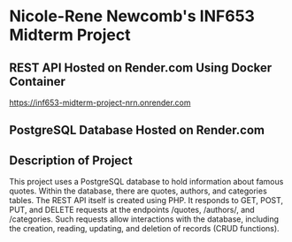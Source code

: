 # Nicole-Rene Newcomb's INF653 Midterm Project

## REST API Hosted on Render.com Using Docker Container
https://inf653-midterm-project-nrn.onrender.com

## PostgreSQL Database Hosted on Render.com

## Description of Project
This project uses a PostgreSQL database to hold information about famous quotes. Within the database, there are quotes, authors, and categories tables. The REST API itself is created using PHP. It responds to GET, POST, PUT, and DELETE requests at the endpoints /quotes, /authors/, and /categories. Such requests allow interactions with the database, including the creation, reading, updating, and deletion of records (CRUD functions).